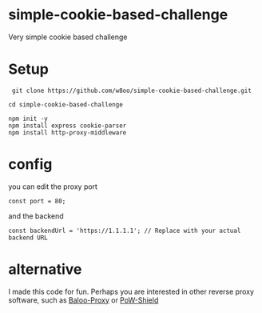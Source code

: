 # simple-cookie-based-challenge

Very simple cookie based challenge

# Setup

```
 git clone https://github.com/w8oo/simple-cookie-based-challenge.git

cd simple-cookie-based-challenge
```

```
npm init -y
npm install express cookie-parser
npm install http-proxy-middleware
```

# config

you can edit the proxy port 

```
const port = 80;
```

and the backend

```
const backendUrl = 'https://1.1.1.1'; // Replace with your actual backend URL
```

# alternative

I made this code for fun. Perhaps you are interested in other reverse proxy software, such as [Baloo-Proxy](https://github.com/41Baloo/balooProxy) or [PoW-Shield](https://github.com/RuiSiang/PoW-Shield/)

